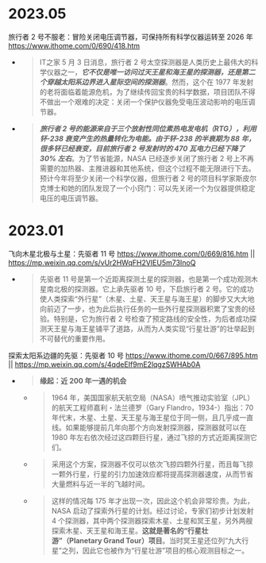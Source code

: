 
# 2023.05

旅行者 2 号不服老：冒险关闭电压调节器，可保持所有科学仪器运转至 2026 年 https://www.ithome.com/0/690/418.htm
- > IT之家 5 月 3 日消息，旅行者 2 号太空探测器是人类历史上最伟大的科学仪器之一，***它不仅是唯一访问过天王星和海王星的探测器，还是第二个穿越太阳系边界进入星际空间的探测器***。然而，这个在 1977 年发射的老将面临着能源危机，为了继续传回宝贵的科学数据，项目团队不得不做出一个艰难的决定：关闭一个保护仪器免受电压波动影响的电压调节器。
- > ***旅行者 2 号的能源来自于三个放射性同位素热电发电机（RTG），利用钚-238 衰变产生的热量转化为电能。由于钚-238 的半衰期为 88 年，很多钚已经衰变，目前旅行者 2 号发射时的 470 瓦电力已经下降了 30% 左右***。为了节省能源，NASA 已经逐步关闭了旅行者 2 号上不再需要的加热器、主推进器和其他系统，但这个过程不能无限进行下去。预计今年将至少关闭一个科学仪器，但旅行者 2 号的项目科学家斯皮尔克博士和她的团队发现了一个小窍门：可以先关闭一个为仪器提供稳定电压的电压调节器。

# 2023.01

飞向木星北极与土星：先驱者 11 号 https://www.ithome.com/0/669/816.htm || https://mp.weixin.qq.com/s/vUr2HWqFH2VIEU5m73InoQ
- > 先驱者 11 号是第一个近距离探测土星的探测器，也是第一个成功观测木星南北极的探测器。它上承先驱者 10 号，下启旅行者 2 号。它的成功使人类探索“外行星”（木星、土星、天王星与海王星）的脚步又大大地向前迈了一步，也为此后执行任务的一些外行星探测器积累了宝贵的经验。特别是，它为旅行者 2 号检查了预定路线的安全性，为后者成功探测天王星与海王星铺平了道路，从而为人类实现“行星壮游”的壮举起到不可替代的重要作用。

探索太阳系边疆的先驱：先驱者 10 号 https://www.ithome.com/0/667/895.htm || https://mp.weixin.qq.com/s/4qdeEIf9mE2lqgzSWHAb0A
- > **缘起：近 200 年一遇的机会**
  * > 1964 年，美国国家航天航空局（NASA）喷气推动实验室（JPL）的航天工程师嘉利・法兰德罗（Gary Flandro，1934-）指出：70 年代末，木星、土星、天王星与海王星位于同一侧，且几乎成一直线。如果能够提前几年向那个方向发射探测器，探测器就可以在 1980 年左右依次经过这四颗巨行星，通过飞掠的方式近距离探测它们。
  * > 采用这个方案，探测器不仅可以依次飞掠四颗外行星，而且每飞掠一颗外行星，行星的引力加速效应都将提高探测器速度，从而节省大量燃料与近一半的飞越时间。
  * > 这样的情况每 175 年才出现一次，因此这个机会非常珍贵。为此，NASA 启动了探索外行星的计划。经过讨论，专家们初步计划发射 4 个探测器，其中两个探测器探索木星、土星和冥王星，另外两艘探索木星、天王星和海王星。**这就是著名的“行星壮游”（Planetary Grand Tour）项目**。当时冥王星还位列“九大行星”之列，因此它也被作为“行星壮游”项目的核心观测目标之一。
